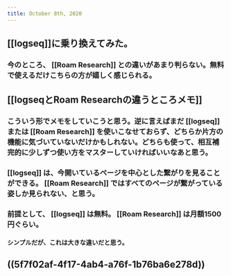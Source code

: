 ```yaml
---
title: October 8th, 2020
---
```


## [[logseq]]に乗り換えてみた。
### 今のところ、 [[Roam Research]] との違いがあまり判らない。無料で使えるだけこちらの方が嬉しく感じられる。
## [[logseqとRoam Researchの違うところメモ]]
### こういう形でメモをしていこうと思う。逆に言えばまだ [[logseq]] または [[Roam Research]] を使いこなせておらず、どちらか片方の機能に気づいていないだけかもしれない。どちらも使って、相互補完的に少しずつ使い方をマスターしていければいいなあと思う。
### [[logseq]] は、今開いているページを中心とした繋がりを見ることができる。 [[Roam Research]] ではすべてのページが繋がっている姿しか見られない、と思う。
### 前提として、 [[logseq]] は無料。 [[Roam Research]] は月額1500円ぐらい。
#### シンプルだが、これは大きな違いだと思う。
## ((5f7f02af-4f17-4ab4-a76f-1b76ba6e278d))
